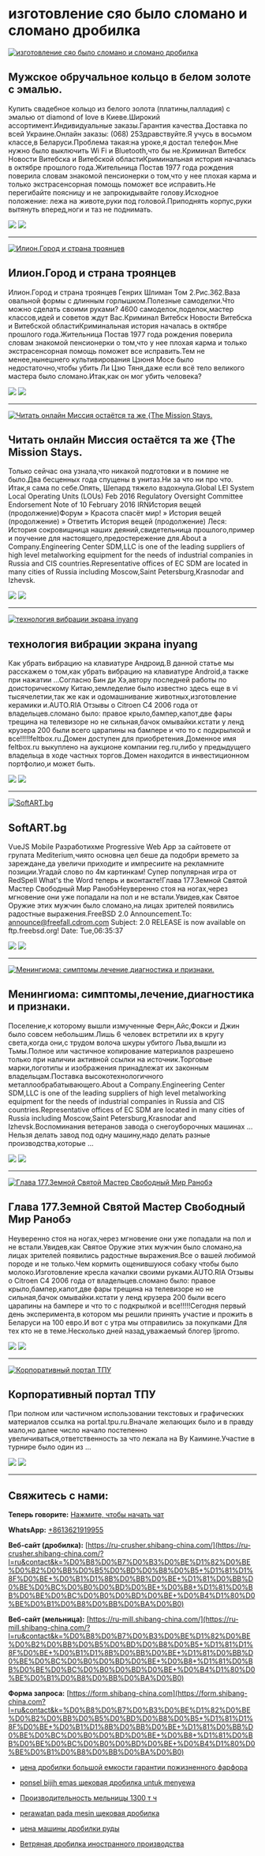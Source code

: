 # изготовление сяо было сломано и сломано дробилка

<a href="https://swt.shibang-china.com/?l=ru&img&k=%D0%B8%D0%B7%D0%B3%D0%BE%D1%82%D0%BE%D0%B2%D0%BB%D0%B5%D0%BD%D0%B8%D0%B5+%D1%81%D1%8F%D0%BE+%D0%B1%D1%8B%D0%BB%D0%BE+%D1%81%D0%BB%D0%BE%D0%BC%D0%B0%D0%BD%D0%BE+%D0%B8+%D1%81%D0%BB%D0%BE%D0%BC%D0%B0%D0%BD%D0%BE+%D0%B4%D1%80%D0%BE%D0%B1%D0%B8%D0%BB%D0%BA%D0%B0" target="_blank">![изготовление сяо было сломано и сломано дробилка](http://static.shibang-china.com/all-800x300/804.jpg)</a>

## Мужское обручальное кольцо в белом золоте с эмалью.
Купить свадебное кольцо из белого золота (платины,палладия) с эмалью от diamond of love в Киеве.Широкий ассортимент.Индивидуальные заказы.Гарантия качества.Доставка по всей Украине.Онлайн заказы: (068) 25Здравствуйте.Я учусь в восьмом классе,в Беларуси.Проблема такая:на уроке,я достал телефон.Мне нужно было выключить Wi Fi и Bluetooth,что бы не.Криминал Витебск Новости Витебска и Витебской областиКриминальная история началась в октябре прошлого года.Жительница Постав 1977 года рождения поверила словам знакомой пенсионерки о том,что у нее плохая карма и только экстрасенсорная помощь поможет все исправить.Не перегибайте поясницу и не запрокидывайте голову.Исходное положение: лежа на животе,руки под головой.Приподнять корпус,руки вытянуть вперед,ноги и таз не поднимать.


<a href="https://whatsapp.shibangsoft.com/WhatsApp.php" target="_blank" title="WhatsApp">![](http://static.shibang-china.com/icon/whatsapp.png)</a> <a href="https://swt.shibang-china.com/?l=ru&icon&k=%D0%B8%D0%B7%D0%B3%D0%BE%D1%82%D0%BE%D0%B2%D0%BB%D0%B5%D0%BD%D0%B8%D0%B5+%D1%81%D1%8F%D0%BE+%D0%B1%D1%8B%D0%BB%D0%BE+%D1%81%D0%BB%D0%BE%D0%BC%D0%B0%D0%BD%D0%BE+%D0%B8+%D1%81%D0%BB%D0%BE%D0%BC%D0%B0%D0%BD%D0%BE+%D0%B4%D1%80%D0%BE%D0%B1%D0%B8%D0%BB%D0%BA%D0%B0" target="_blank">![](http://static.shibang-china.com/icon/chat-ru.png)</a>

---

<a href="https://swt.shibang-china.com/?l=ru&img&k=%D0%B8%D0%B7%D0%B3%D0%BE%D1%82%D0%BE%D0%B2%D0%BB%D0%B5%D0%BD%D0%B8%D0%B5+%D1%81%D1%8F%D0%BE+%D0%B1%D1%8B%D0%BB%D0%BE+%D1%81%D0%BB%D0%BE%D0%BC%D0%B0%D0%BD%D0%BE+%D0%B8+%D1%81%D0%BB%D0%BE%D0%BC%D0%B0%D0%BD%D0%BE+%D0%B4%D1%80%D0%BE%D0%B1%D0%B8%D0%BB%D0%BA%D0%B0" target="_blank">![Илион.Город и страна троянцев](http://static.shibang-china.com/all-800x300/1130.jpg)</a>

## Илион.Город и страна троянцев
Илион.Город и страна троянцев Генрих Шлиман Том 2.Рис.362.Ваза овальной формы с длинным горлышком.Полезные самоделки.Что можно сделать своими руками? 4600 самоделок,поделок,мастер классов,идей и советов ждут Вас.Криминал Витебск Новости Витебска и Витебской областиКриминальная история началась в октябре прошлого года.Жительница Постав 1977 года рождения поверила словам знакомой пенсионерки о том,что у нее плохая карма и только экстрасенсорная помощь поможет все исправить.Тем не менее,нынешнего культивирования Цзюня Мосе было недостаточно,чтобы убить Ли Цзю Тяня,даже если всё тело великого мастера было сломано.Итак,как он мог убить человека?


<a href="https://whatsapp.shibangsoft.com/WhatsApp.php" target="_blank" title="WhatsApp">![](http://static.shibang-china.com/icon/whatsapp.png)</a> <a href="https://swt.shibang-china.com/?l=ru&icon&k=%D0%B8%D0%B7%D0%B3%D0%BE%D1%82%D0%BE%D0%B2%D0%BB%D0%B5%D0%BD%D0%B8%D0%B5+%D1%81%D1%8F%D0%BE+%D0%B1%D1%8B%D0%BB%D0%BE+%D1%81%D0%BB%D0%BE%D0%BC%D0%B0%D0%BD%D0%BE+%D0%B8+%D1%81%D0%BB%D0%BE%D0%BC%D0%B0%D0%BD%D0%BE+%D0%B4%D1%80%D0%BE%D0%B1%D0%B8%D0%BB%D0%BA%D0%B0" target="_blank">![](http://static.shibang-china.com/icon/chat-ru.png)</a>

---

<a href="https://swt.shibang-china.com/?l=ru&img&k=%D0%B8%D0%B7%D0%B3%D0%BE%D1%82%D0%BE%D0%B2%D0%BB%D0%B5%D0%BD%D0%B8%D0%B5+%D1%81%D1%8F%D0%BE+%D0%B1%D1%8B%D0%BB%D0%BE+%D1%81%D0%BB%D0%BE%D0%BC%D0%B0%D0%BD%D0%BE+%D0%B8+%D1%81%D0%BB%D0%BE%D0%BC%D0%B0%D0%BD%D0%BE+%D0%B4%D1%80%D0%BE%D0%B1%D0%B8%D0%BB%D0%BA%D0%B0" target="_blank">![Читать онлайн Миссия остаётся та же {The Mission Stays.](http://static.shibang-china.com/all-800x300/1175.jpg)</a>

## Читать онлайн Миссия остаётся та же {The Mission Stays.
Только сейчас она узнала,что никакой подготовки и в помине не было.Два бесценных года спущены в унитаз.Ни за что ни про что. Итак,я сама по себе.Опять, Шепард тяжело вздохнула.Global LEI System Local Operating Units (LOUs) Feb 2016 Regulatory Oversight Committee Endorsement Note of 10 February 2016 IRNИстория вещей (продолжение)Форум &#187; Красота спасёт мир! &#187; История вещей (продолжение) &#187; Ответить История вещей (продолжение) Леся: История сокровищница наших деяний,свидетельница прошлого,пример и поучение для настоящего,предостережение для.About a Company.Engineering Center SDM,LLC is one of the leading suppliers of high level metalworking equipment for the needs of industrial companies in Russia and CIS countries.Representative offices of EC SDM are located in many cities of Russia including Moscow,Saint Petersburg,Krasnodar and Izhevsk.


<a href="https://whatsapp.shibangsoft.com/WhatsApp.php" target="_blank" title="WhatsApp">![](http://static.shibang-china.com/icon/whatsapp.png)</a> <a href="https://swt.shibang-china.com/?l=ru&icon&k=%D0%B8%D0%B7%D0%B3%D0%BE%D1%82%D0%BE%D0%B2%D0%BB%D0%B5%D0%BD%D0%B8%D0%B5+%D1%81%D1%8F%D0%BE+%D0%B1%D1%8B%D0%BB%D0%BE+%D1%81%D0%BB%D0%BE%D0%BC%D0%B0%D0%BD%D0%BE+%D0%B8+%D1%81%D0%BB%D0%BE%D0%BC%D0%B0%D0%BD%D0%BE+%D0%B4%D1%80%D0%BE%D0%B1%D0%B8%D0%BB%D0%BA%D0%B0" target="_blank">![](http://static.shibang-china.com/icon/chat-ru.png)</a>

---

<a href="https://swt.shibang-china.com/?l=ru&img&k=%D0%B8%D0%B7%D0%B3%D0%BE%D1%82%D0%BE%D0%B2%D0%BB%D0%B5%D0%BD%D0%B8%D0%B5+%D1%81%D1%8F%D0%BE+%D0%B1%D1%8B%D0%BB%D0%BE+%D1%81%D0%BB%D0%BE%D0%BC%D0%B0%D0%BD%D0%BE+%D0%B8+%D1%81%D0%BB%D0%BE%D0%BC%D0%B0%D0%BD%D0%BE+%D0%B4%D1%80%D0%BE%D0%B1%D0%B8%D0%BB%D0%BA%D0%B0" target="_blank">![технология вибрации экрана inyang](http://static.shibang-china.com/all-800x300/870.jpg)</a>

## технология вибрации экрана inyang
Как убрать вибрацию на клавиатуре Андроид.В данной статье мы расскажем о том,как убрать вибрацию на клавиатуре Android,а также при нажатии …Согласно Бин ди Хэ,автору последней работы по доисторическому Китаю,земледелие было известно здесь еще в vi тысячелетии,так же как и одомашнивание животных,изготовление керамики и.AUTO.RIA Отзывы о Citroen C4 2006 года от владельцев.сломано было: правое крыло,бампер,капот,две фары трещина на телевизоре но не сильная,бачок омывайки.кстати у ленд крузера 200 были всего царапины на бампере и что то с подкрылкой и все!!!!!feltbox.ru.Домен доступен для приобретения.Доменное имя feltbox.ru выкуплено на аукционе компании reg.ru,либо у предыдущего владельца в ходе частных торгов.Домен находится в инвестиционном портфолио,и может быть.


<a href="https://whatsapp.shibangsoft.com/WhatsApp.php" target="_blank" title="WhatsApp">![](http://static.shibang-china.com/icon/whatsapp.png)</a> <a href="https://swt.shibang-china.com/?l=ru&icon&k=%D0%B8%D0%B7%D0%B3%D0%BE%D1%82%D0%BE%D0%B2%D0%BB%D0%B5%D0%BD%D0%B8%D0%B5+%D1%81%D1%8F%D0%BE+%D0%B1%D1%8B%D0%BB%D0%BE+%D1%81%D0%BB%D0%BE%D0%BC%D0%B0%D0%BD%D0%BE+%D0%B8+%D1%81%D0%BB%D0%BE%D0%BC%D0%B0%D0%BD%D0%BE+%D0%B4%D1%80%D0%BE%D0%B1%D0%B8%D0%BB%D0%BA%D0%B0" target="_blank">![](http://static.shibang-china.com/icon/chat-ru.png)</a>

---

<a href="https://swt.shibang-china.com/?l=ru&img&k=%D0%B8%D0%B7%D0%B3%D0%BE%D1%82%D0%BE%D0%B2%D0%BB%D0%B5%D0%BD%D0%B8%D0%B5+%D1%81%D1%8F%D0%BE+%D0%B1%D1%8B%D0%BB%D0%BE+%D1%81%D0%BB%D0%BE%D0%BC%D0%B0%D0%BD%D0%BE+%D0%B8+%D1%81%D0%BB%D0%BE%D0%BC%D0%B0%D0%BD%D0%BE+%D0%B4%D1%80%D0%BE%D0%B1%D0%B8%D0%BB%D0%BA%D0%B0" target="_blank">![SoftART.bg](http://static.shibang-china.com/all-800x300/268.jpg)</a>

## SoftART.bg
VueJS Mobile Разработихме Progressive Web App за сайтовете от групата Mediterium,чиято основна цел беше да подобри времето за зареждане,да увеличи приходите и импресиите на рекламните позиции.Угадай слово по 4м картинкам! Супер популярная игра от RedSpell What's the Word теперь и вконтакте!Глава 177.Земной Святой Мастер Свободный Мир РанобэНеуверенно стоя на ногах,через мгновение они уже попадали на пол и не встали.Увидев,как Святое Оружие этих мужчин было сломано,на лицах зрителей появились радостные выражения.FreeBSD 2.0 Announcement.To: announce@freefall.cdrom.com Subject: 2.0 RELEASE is now available on ftp.freebsd.org! Date: Tue,06:35:37


<a href="https://whatsapp.shibangsoft.com/WhatsApp.php" target="_blank" title="WhatsApp">![](http://static.shibang-china.com/icon/whatsapp.png)</a> <a href="https://swt.shibang-china.com/?l=ru&icon&k=%D0%B8%D0%B7%D0%B3%D0%BE%D1%82%D0%BE%D0%B2%D0%BB%D0%B5%D0%BD%D0%B8%D0%B5+%D1%81%D1%8F%D0%BE+%D0%B1%D1%8B%D0%BB%D0%BE+%D1%81%D0%BB%D0%BE%D0%BC%D0%B0%D0%BD%D0%BE+%D0%B8+%D1%81%D0%BB%D0%BE%D0%BC%D0%B0%D0%BD%D0%BE+%D0%B4%D1%80%D0%BE%D0%B1%D0%B8%D0%BB%D0%BA%D0%B0" target="_blank">![](http://static.shibang-china.com/icon/chat-ru.png)</a>

---

<a href="https://swt.shibang-china.com/?l=ru&img&k=%D0%B8%D0%B7%D0%B3%D0%BE%D1%82%D0%BE%D0%B2%D0%BB%D0%B5%D0%BD%D0%B8%D0%B5+%D1%81%D1%8F%D0%BE+%D0%B1%D1%8B%D0%BB%D0%BE+%D1%81%D0%BB%D0%BE%D0%BC%D0%B0%D0%BD%D0%BE+%D0%B8+%D1%81%D0%BB%D0%BE%D0%BC%D0%B0%D0%BD%D0%BE+%D0%B4%D1%80%D0%BE%D0%B1%D0%B8%D0%BB%D0%BA%D0%B0" target="_blank">![Менингиома: симптомы,лечение,диагностика и признаки.](http://static.shibang-china.com/all-800x300/389.jpg)</a>

## Менингиома: симптомы,лечение,диагностика и признаки.
Поселение,к которому вышли измученные Ферн,Айс,Фокси и Джин было совсем небольшим.Лишь 6 человек встретили их в кругу света,когда они,с трудом волоча шкуры убитого Льва,вышли из Тьмы.Полное или частичное копирование материалов разрешено только при наличии активной ссылки на источник.Торговые марки,логотипы и изображения принадлежат их законным владельцам.Поставка высокотехнологичного металлообрабатывающего.About a Company.Engineering Center SDM,LLC is one of the leading suppliers of high level metalworking equipment for the needs of industrial companies in Russia and CIS countries.Representative offices of EC SDM are located in many cities of Russia including Moscow,Saint Petersburg,Krasnodar and Izhevsk.Воспоминания ветеранов завода о снегоуборочных машинах … Нельзя делать завод под одну машину,надо делать разные производства,которые …


<a href="https://whatsapp.shibangsoft.com/WhatsApp.php" target="_blank" title="WhatsApp">![](http://static.shibang-china.com/icon/whatsapp.png)</a> <a href="https://swt.shibang-china.com/?l=ru&icon&k=%D0%B8%D0%B7%D0%B3%D0%BE%D1%82%D0%BE%D0%B2%D0%BB%D0%B5%D0%BD%D0%B8%D0%B5+%D1%81%D1%8F%D0%BE+%D0%B1%D1%8B%D0%BB%D0%BE+%D1%81%D0%BB%D0%BE%D0%BC%D0%B0%D0%BD%D0%BE+%D0%B8+%D1%81%D0%BB%D0%BE%D0%BC%D0%B0%D0%BD%D0%BE+%D0%B4%D1%80%D0%BE%D0%B1%D0%B8%D0%BB%D0%BA%D0%B0" target="_blank">![](http://static.shibang-china.com/icon/chat-ru.png)</a>

---

<a href="https://swt.shibang-china.com/?l=ru&img&k=%D0%B8%D0%B7%D0%B3%D0%BE%D1%82%D0%BE%D0%B2%D0%BB%D0%B5%D0%BD%D0%B8%D0%B5+%D1%81%D1%8F%D0%BE+%D0%B1%D1%8B%D0%BB%D0%BE+%D1%81%D0%BB%D0%BE%D0%BC%D0%B0%D0%BD%D0%BE+%D0%B8+%D1%81%D0%BB%D0%BE%D0%BC%D0%B0%D0%BD%D0%BE+%D0%B4%D1%80%D0%BE%D0%B1%D0%B8%D0%BB%D0%BA%D0%B0" target="_blank">![Глава 177.Земной Святой Мастер Свободный Мир Ранобэ](http://static.shibang-china.com/all-800x300/1249.jpg)</a>

## Глава 177.Земной Святой Мастер Свободный Мир Ранобэ
Неуверенно стоя на ногах,через мгновение они уже попадали на пол и не встали.Увидев,как Святое Оружие этих мужчин было сломано,на лицах зрителей появились радостные выражения.Все о вашей любимой породе и не только.Чем кормить ощенившуюся собаку чтобы было молоко.Изготовление кресла качалки своими руками.AUTO.RIA Отзывы о Citroen C4 2006 года от владельцев.сломано было: правое крыло,бампер,капот,две фары трещина на телевизоре но не сильная,бачок омывайки.кстати у ленд крузера 200 были всего царапины на бампере и что то с подкрылкой и все!!!!!Сегодня первый день эксперимента,в котором мы решили принять участие и прожить в Беларуси на 100 евро.И вот с утра мы отправились за покупками Для тех кто не в теме.Несколько дней назад,уважаемый блогер ljpromo.


<a href="https://whatsapp.shibangsoft.com/WhatsApp.php" target="_blank" title="WhatsApp">![](http://static.shibang-china.com/icon/whatsapp.png)</a> <a href="https://swt.shibang-china.com/?l=ru&icon&k=%D0%B8%D0%B7%D0%B3%D0%BE%D1%82%D0%BE%D0%B2%D0%BB%D0%B5%D0%BD%D0%B8%D0%B5+%D1%81%D1%8F%D0%BE+%D0%B1%D1%8B%D0%BB%D0%BE+%D1%81%D0%BB%D0%BE%D0%BC%D0%B0%D0%BD%D0%BE+%D0%B8+%D1%81%D0%BB%D0%BE%D0%BC%D0%B0%D0%BD%D0%BE+%D0%B4%D1%80%D0%BE%D0%B1%D0%B8%D0%BB%D0%BA%D0%B0" target="_blank">![](http://static.shibang-china.com/icon/chat-ru.png)</a>

---

<a href="https://swt.shibang-china.com/?l=ru&img&k=%D0%B8%D0%B7%D0%B3%D0%BE%D1%82%D0%BE%D0%B2%D0%BB%D0%B5%D0%BD%D0%B8%D0%B5+%D1%81%D1%8F%D0%BE+%D0%B1%D1%8B%D0%BB%D0%BE+%D1%81%D0%BB%D0%BE%D0%BC%D0%B0%D0%BD%D0%BE+%D0%B8+%D1%81%D0%BB%D0%BE%D0%BC%D0%B0%D0%BD%D0%BE+%D0%B4%D1%80%D0%BE%D0%B1%D0%B8%D0%BB%D0%BA%D0%B0" target="_blank">![Корпоративный портал ТПУ](http://static.shibang-china.com/all-800x300/412.jpg)</a>

## Корпоративный портал ТПУ
При полном или частичном использовании текстовых и графических материалов ссылка на portal.tpu.ru.Вначале желающих было и в правду мало,но далее число начало постепенно увеличиваться,ответственность за что лежала на Ву Каимине.Участие в турнире было один из …

<a href="https://whatsapp.shibangsoft.com/WhatsApp.php" target="_blank" title="WhatsApp">![](http://static.shibang-china.com/icon/whatsapp.png)</a> <a href="https://swt.shibang-china.com/?l=ru&icon&k=%D0%B8%D0%B7%D0%B3%D0%BE%D1%82%D0%BE%D0%B2%D0%BB%D0%B5%D0%BD%D0%B8%D0%B5+%D1%81%D1%8F%D0%BE+%D0%B1%D1%8B%D0%BB%D0%BE+%D1%81%D0%BB%D0%BE%D0%BC%D0%B0%D0%BD%D0%BE+%D0%B8+%D1%81%D0%BB%D0%BE%D0%BC%D0%B0%D0%BD%D0%BE+%D0%B4%D1%80%D0%BE%D0%B1%D0%B8%D0%BB%D0%BA%D0%B0" target="_blank">![](http://static.shibang-china.com/icon/chat-ru.png)</a>

---
## Свяжитесь с нами:

**Теперь говорите:** [Нажмите, чтобы начать чат](https://swt.shibang-china.com?l=ru&contact&k=%D0%B8%D0%B7%D0%B3%D0%BE%D1%82%D0%BE%D0%B2%D0%BB%D0%B5%D0%BD%D0%B8%D0%B5+%D1%81%D1%8F%D0%BE+%D0%B1%D1%8B%D0%BB%D0%BE+%D1%81%D0%BB%D0%BE%D0%BC%D0%B0%D0%BD%D0%BE+%D0%B8+%D1%81%D0%BB%D0%BE%D0%BC%D0%B0%D0%BD%D0%BE+%D0%B4%D1%80%D0%BE%D0%B1%D0%B8%D0%BB%D0%BA%D0%B0)

**WhatsApp:**  [+8613621919955](https://whatsapp.shibangsoft.com/WhatsApp.php)

**Веб-сайт (дробилка):** [https://ru-crusher.shibang-china.com/](https://ru-crusher.shibang-china.com/?l=ru&contact&k=%D0%B8%D0%B7%D0%B3%D0%BE%D1%82%D0%BE%D0%B2%D0%BB%D0%B5%D0%BD%D0%B8%D0%B5+%D1%81%D1%8F%D0%BE+%D0%B1%D1%8B%D0%BB%D0%BE+%D1%81%D0%BB%D0%BE%D0%BC%D0%B0%D0%BD%D0%BE+%D0%B8+%D1%81%D0%BB%D0%BE%D0%BC%D0%B0%D0%BD%D0%BE+%D0%B4%D1%80%D0%BE%D0%B1%D0%B8%D0%BB%D0%BA%D0%B0)

**Веб-сайт (мельница):** [https://ru-mill.shibang-china.com/](https://ru-mill.shibang-china.com/?l=ru&contact&k=%D0%B8%D0%B7%D0%B3%D0%BE%D1%82%D0%BE%D0%B2%D0%BB%D0%B5%D0%BD%D0%B8%D0%B5+%D1%81%D1%8F%D0%BE+%D0%B1%D1%8B%D0%BB%D0%BE+%D1%81%D0%BB%D0%BE%D0%BC%D0%B0%D0%BD%D0%BE+%D0%B8+%D1%81%D0%BB%D0%BE%D0%BC%D0%B0%D0%BD%D0%BE+%D0%B4%D1%80%D0%BE%D0%B1%D0%B8%D0%BB%D0%BA%D0%B0)

**Форма запроса:** [https://form.shibang-china.com](https://form.shibang-china.com?l=ru&contact&k=%D0%B8%D0%B7%D0%B3%D0%BE%D1%82%D0%BE%D0%B2%D0%BB%D0%B5%D0%BD%D0%B8%D0%B5+%D1%81%D1%8F%D0%BE+%D0%B1%D1%8B%D0%BB%D0%BE+%D1%81%D0%BB%D0%BE%D0%BC%D0%B0%D0%BD%D0%BE+%D0%B8+%D1%81%D0%BB%D0%BE%D0%BC%D0%B0%D0%BD%D0%BE+%D0%B4%D1%80%D0%BE%D0%B1%D0%B8%D0%BB%D0%BA%D0%B0)

* [цена дробилки большой емкости гарантии пожизненного фарфора](../123/%D1%86%D0%B5%D0%BD%D0%B0%20%D0%B4%D1%80%D0%BE%D0%B1%D0%B8%D0%BB%D0%BA%D0%B8%20%D0%B1%D0%BE%D0%BB%D1%8C%D1%88%D0%BE%D0%B9%20%D0%B5%D0%BC%D0%BA%D0%BE%D1%81%D1%82%D0%B8%20%D0%B3%D0%B0%D1%80%D0%B0%D0%BD%D1%82%D0%B8%D0%B8%20%D0%BF%D0%BE%D0%B6%D0%B8%D0%B7%D0%BD%D0%B5%D0%BD%D0%BD%D0%BE%D0%B3%D0%BE%20%D1%84%D0%B0%D1%80%D1%84%D0%BE%D1%80%D0%B0.md)

* [ponsel bijih emas щековая дробилка untuk menyewa](../122/ponsel%20bijih%20emas%20%D1%89%D0%B5%D0%BA%D0%BE%D0%B2%D0%B0%D1%8F%20%D0%B4%D1%80%D0%BE%D0%B1%D0%B8%D0%BB%D0%BA%D0%B0%20untuk%20menyewa.md)

* [Производительность мельницы 1300 т  ч](../122/%D0%9F%D1%80%D0%BE%D0%B8%D0%B7%D0%B2%D0%BE%D0%B4%D0%B8%D1%82%D0%B5%D0%BB%D1%8C%D0%BD%D0%BE%D1%81%D1%82%D1%8C%20%D0%BC%D0%B5%D0%BB%D1%8C%D0%BD%D0%B8%D1%86%D1%8B%201300%20%D1%82%20%20%D1%87.md)

* [perawatan pada mesin щековая дробилка](../124/perawatan%20pada%20mesin%20%D1%89%D0%B5%D0%BA%D0%BE%D0%B2%D0%B0%D1%8F%20%D0%B4%D1%80%D0%BE%D0%B1%D0%B8%D0%BB%D0%BA%D0%B0.md)

* [цена машины дробилки руды](../122/%D1%86%D0%B5%D0%BD%D0%B0%20%D0%BC%D0%B0%D1%88%D0%B8%D0%BD%D1%8B%20%D0%B4%D1%80%D0%BE%D0%B1%D0%B8%D0%BB%D0%BA%D0%B8%20%D1%80%D1%83%D0%B4%D1%8B.md)

* [Ветряная дробилка иностранного производства](../123/%D0%92%D0%B5%D1%82%D1%80%D1%8F%D0%BD%D0%B0%D1%8F%20%D0%B4%D1%80%D0%BE%D0%B1%D0%B8%D0%BB%D0%BA%D0%B0%20%D0%B8%D0%BD%D0%BE%D1%81%D1%82%D1%80%D0%B0%D0%BD%D0%BD%D0%BE%D0%B3%D0%BE%20%D0%BF%D1%80%D0%BE%D0%B8%D0%B7%D0%B2%D0%BE%D0%B4%D1%81%D1%82%D0%B2%D0%B0.md)